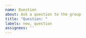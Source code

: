 ```yaml
---
name: Question
about: Ask a question to the group
title: "Question: "
labels: new, question
assignees: ''
---
```



